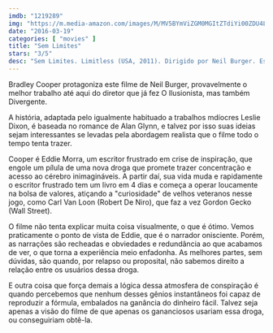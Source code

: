 ```yaml
---
imdb: "1219289"
img: "https://m.media-amazon.com/images/M/MV5BYmViZGM0MGItZTdiYi00ZDU4LWIxNDYtNTc1NWQ5Njc2N2YwXkEyXkFqcGdeQXVyNDk3NzU2MTQ@._V1_SY150_CR1,0,101,150_.jpg"
date: "2016-03-19"
categories: [ "movies" ]
title: "Sem Limites"
stars: "3/5"
desc: "Sem Limites. Limitless (USA, 2011). Dirigido por Neil Burger. Escrito por Leslie Dixon, Alan Glynn. Com Bradley Cooper, Robert De Niro, Abbie Cornish, Andrew Howard, Anna Friel, Johnny Whitworth, Tomas Arana, Robert John Burke, Darren Goldstein."
---
```

Bradley Cooper protagoniza este filme de Neil Burger, provavelmente o melhor trabalho até aqui do diretor que já fez O Ilusionista, mas também Divergente.

A história, adaptada pelo igualmente habituado a trabalhos mdíocres Leslie Dixon, é baseada no romance de Alan Glynn, e talvez por isso suas ideias sejam interessantes se levadas pela abordagem realista que o filme todo o tempo tenta trazer.

Cooper é Eddie Morra, um escritor frustrado em crise de inspiração, que engole um pílula de uma nova droga que promete trazer concentração e acesso ao cérebro inimagináveis. A partir daí, sua vida muda e rapidamente o escritor frustrado tem um livro em 4 dias e começa a operar loucamente na bolsa de valores, atiçando a "curiosidade" de velhos veteranos nesse jogo, como Carl Van Loon (Robert De Niro), que faz a vez Gordon Gecko (Wall Street).

O filme não tenta explicar muita coisa visualmente, o que é ótimo. Vemos praticamente o ponto de vista de Eddie, que é o narrador onisciente. Porém, as narrações são recheadas e obviedades e redundância ao que acabamos de ver, o que torna a experiência meio enfadonha. As melhores partes, sem dúvidas, são quando, por relapso ou proposital, não sabemos direito a relação entre os usuários dessa droga.

E outra coisa que força demais a lógica dessa atmosfera de conspiração é quando percebemos que nenhum desses gênios instantâneos foi capaz de reproduzir a fórmula, embalados na ganância do dinheiro fácil. Talvez seja apenas a visão do filme de que apenas os gananciosos usariam essa droga, ou conseguiriam obtê-la.
